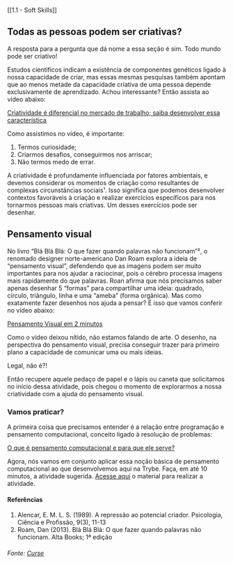 [[1.1 - Soft Skills]]

## Todas as pessoas podem ser criativas?

A resposta para a pergunta que dá nome a essa seção é sim. Todo mundo pode ser criativo!

Estudos científicos indicam a existência de componentes genéticos ligado à nossa capacidade de criar, mas essas mesmas pesquisas também apontam que ao menos metade da capacidade criativa de uma pessoa depende exclusivamente de aprendizado. Achou interessante? Então assista ao vídeo abaixo:

[Criatividade é diferencial no mercado de trabalho; saiba desenvolver essa característica](https://www.youtube.com/c/FalaBrasil)

Como assistimos no vídeo, é importante:

1.  Termos curiosidade;
2.  Criarmos desafios, conseguirmos nos arriscar;
3.  Não termos medo de errar.

A criatividade é profundamente influenciada por fatores ambientais, e devemos considerar os momentos de criação como resultantes de complexas circunstâncias sociais¹. Isso significa que podemos desenvolver contextos favoráveis à criação e realizar exercícios específicos para nos tornarmos pessoas mais criativas. Um desses exercícios pode ser desenhar.

## Pensamento visual

No livro “Blá Blá Blá: O que fazer quando palavras não funcionam”², o renomado designer norte-americano Dan Roam explora a ideia de “pensamento visual”, defendendo que as imagens podem ser muito importantes para nos ajudar a raciocinar, pois o cérebro processa imagens mais rapidamente do que palavras. Roan afirma que nós precisamos saber apenas desenhar 5 “formas” para compartilhar uma ideia: quadrado, círculo, triângulo, linha e uma “ameba” (forma orgânica). Mas como exatamente fazer desenhos nos ajuda a pensar? É isso que vamos conferir no vídeo abaixo:

[Pensamento Visual em 2 minutos](https://www.youtube.com/channel/UC1nSiVGbtS4xqu7092MQ7Rg)
  
Como o vídeo deixou nítido, não estamos falando de arte. O desenho, na perspectiva do pensamento visual, precisa conseguir trazer para primeiro plano a capacidade de comunicar uma ou mais ideias.

Legal, não é?!

Então recupere aquele pedaço de papel e o lápis ou caneta que solicitamos no início dessa atividade, pois chegou o momento de explorarmos a nossa criatividade com a ajuda do pensamento visual.

### Vamos praticar?

A primeira coisa que precisamos entender é a relação entre programação e pensamento computacional, conceito ligado à resolução de problemas:

[O que é pensamento computacional e para que ele serve?](https://www.youtube.com/user/InstitutoAyrtonSenna)

Agora, nós vamos em conjunto aplicar essa noção básica de pensamento computacional ao que desenvolvemos aqui na Trybe. Faça, em até 10 minutos, a atividade sugerida. [Acesse aqui](https://docsend.com/view/e8wzba3g72mmbmkq) o material para realizar a atividade.

#### Referências

1.  Alencar, E. M. L. S. (1989). A repressão ao potencial criador. Psicologia, Ciência e Profissão, 9(3), 11-13
2.  Roam, Dan (2013). Blá Blá Blá: O que fazer quando palavras não funcionam. Alta Books; 1ª edição

###### Fonte: [Curse](https://app.betrybe.com/learn/course/5e938f69-6e32-43b3-9685-c936530fd326/module/2e0692c9-e226-4e95-860a-b4cad80e3c3c/section/095ce2ea-142a-4408-9fb4-70f93a234914/day/e1317f33-1b4a-4ae8-8e61-b808909f74ed/lesson/de42f0bb-d297-4cd8-ade9-0e7262f6c341)
